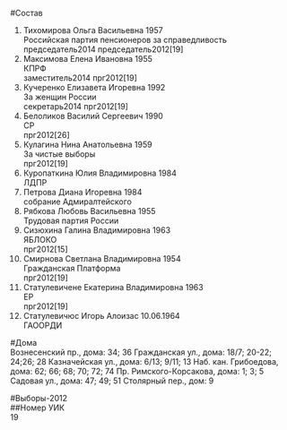 #Состав  
1. Тихомирова Ольга Васильевна 1957  
    Российская партия пенсионеров за справедливость  
    председатель2014 председатель2012[19]  
2. Максимова Елена Ивановна 1955  
    КПРФ  
    заместитель2014 прг2012[19]  
3. Кучеренко Елизавета Игоревна 1992  
    За женщин России  
    секретарь2014 прг2012[19]  
4. Белоликов Василий Сергеевич 1990  
    СР  
    прг2012[26]  
5. Кулагина Нина Анатольевна 1959  
    За чистые выборы  
    прг2012[19]  
6. Куропаткина Юлия Владимировна 1984  
    ЛДПР  
7. Петрова Диана Игоревна 1984  
    собрание Адмиралтейского  
8. Рябкова Любовь Васильевна 1955  
    Трудовая партия России  
9. Сизюхина Галина Владимировна 1963  
    ЯБЛОКО  
    прг2012[15]  
10. Смирнова Светлана Владимировна 1954  
    Гражданская Платформа  
    прг2012[19]  
11. Статулевичене Екатерина Владимировна 1963  
    ЕР  
    прг2012[19]  
12. Статулевичюс Игорь Алоизас 10.06.1964    
    ГАООРДИ  

#Дома  
Вознесенский пр., дома: 34; 36 Гражданская ул., дома: 18/7; 20-22; 24;26; 28 Казначейская ул., дома: 6/13; 9/11; 13 Наб. кан. Грибоедова, дома: 62; 66; 68; 70; 72; 74 Пр. Римского-Корсакова, дома: 1; 3; 5 Садовая ул., дома: 47; 49; 51 Столярный пер., дом: 9  
  
#Выборы-2012  
##Номер УИК  
19  
